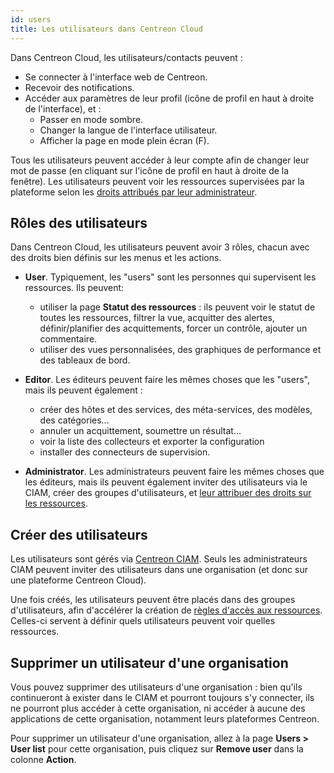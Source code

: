 ```yaml
---
id: users
title: Les utilisateurs dans Centreon Cloud
---
```


Dans Centreon Cloud, les utilisateurs/contacts peuvent :

* Se connecter à l'interface web de Centreon.
* Recevoir des notifications.
* Accéder aux paramètres de leur profil (icône de profil en haut à droite de l'interface), et :
  * Passer en mode sombre.
  * Changer la langue de l'interface utilisateur.
  * Afficher la page en mode plein écran (F).

Tous les utilisateurs peuvent accéder à leur compte afin de changer leur mot de passe (en cliquant sur l'icône de profil en haut à droite de la fenêtre). Les utilisateurs peuvent voir les ressources supervisées par la plateforme selon les [droits attribués par leur administrateur](../administration/resource_access.md).

## Rôles des utilisateurs

Dans Centreon Cloud, les utilisateurs peuvent avoir 3 rôles, chacun avec des droits bien définis sur les menus et les actions.

* **User**. Typiquement, les "users" sont les personnes qui supervisent les ressources. Ils peuvent:
  * utiliser la page **Statut des ressources** : ils peuvent voir le statut de toutes les ressources, filtrer la vue, acquitter des alertes, définir/planifier des acquittements, forcer un contrôle, ajouter un commentaire.
  * utiliser des vues personnalisées, des graphiques de performance et des tableaux de bord.

* **Editor**. Les éditeurs peuvent faire les mêmes choses que les "users", mais ils peuvent également :
  * créer des hôtes et des services, des méta-services, des modèles, des catégories...
  * annuler un acquittement, soumettre un résultat...
  * voir la liste des collecteurs et exporter la configuration
  * installer des connecteurs de supervision.

* **Administrator**. Les administrateurs peuvent faire les mêmes choses que les éditeurs, mais ils peuvent également inviter des utilisateurs via le CIAM, créer des groupes d'utilisateurs, et [leur attribuer des droits sur les ressources](../administration/resource_access.md).

## Créer des utilisateurs

Les utilisateurs sont gérés via [Centreon CIAM](../ciam/ciam.md). Seuls les administrateurs CIAM peuvent inviter des utilisateurs dans une organisation (et donc sur une plateforme Centreon Cloud).

Une fois créés, les utilisateurs peuvent être placés dans des groupes d'utilisateurs, afin d'accélérer la création de [règles d'accès aux ressources](../administration/resource_access.md). Celles-ci servent à définir quels utilisateurs peuvent voir quelles ressources.

## Supprimer un utilisateur d'une organisation

Vous pouvez supprimer des utilisateurs d'une organisation : bien qu'ils continueront à exister dans le CIAM et pourront toujours s'y connecter, ils ne pourront plus accéder à cette organisation, ni accéder à aucune des applications de cette organisation, notamment leurs plateformes Centreon.

Pour supprimer un utilisateur d'une organisation, allez à la page **Users > User list** pour cette organisation, puis cliquez sur **Remove user** dans la colonne **Action**.
